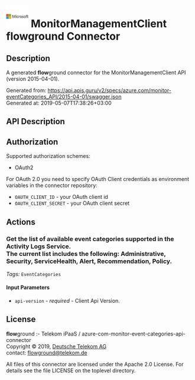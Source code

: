 # ![LOGO](logo.png) MonitorManagementClient **flow**ground Connector

## Description

A generated **flow**ground connector for the MonitorManagementClient API (version 2015-04-01).

Generated from: https://api.apis.guru/v2/specs/azure.com/monitor-eventCategories_API/2015-04-01/swagger.json<br/>
Generated at: 2019-05-07T17:38:26+03:00

## API Description



## Authorization

Supported authorization schemes:
- OAuth2

For OAuth 2.0 you need to specify OAuth Client credentials as environment variables in the connector repository:
* `OAUTH_CLIENT_ID` - your OAuth client id
* `OAUTH_CLIENT_SECRET` - your OAuth client secret

## Actions

### Get the list of available event categories supported in the Activity Logs Service.<br>The current list includes the following: Administrative, Security, ServiceHealth, Alert, Recommendation, Policy.

*Tags:* `EventCategories`

#### Input Parameters
* `api-version` - _required_ - Client Api Version.

## License

**flow**ground :- Telekom iPaaS / azure-com-monitor-event-categories-api-connector<br/>
Copyright © 2019, [Deutsche Telekom AG](https://www.telekom.de)<br/>
contact: flowground@telekom.de

All files of this connector are licensed under the Apache 2.0 License. For details
see the file LICENSE on the toplevel directory.
